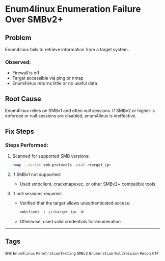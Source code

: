 # Enum4linux Enumeration Failure Over SMBv2+

## Problem
Enum4linux fails to retrieve information from a target system.

### Observed:
- Firewall is off
- Target accessible via ping or nmap
- Enum4linux returns little or no useful data

## Root Cause
Enum4linux relies on SMBv1 and often null sessions. If SMBv2 or higher is enforced or null sessions are disabled, enum4linux is ineffective.

## Fix Steps

### Steps Performed:
1. Scanned for supported SMB versions:
   ```bash
   nmap --script smb-protocols -p445 <target_ip>
   ```

2. If SMBv1 not supported:
   - Used smbclient, crackmapexec, or other SMBv2+ compatible tools

3. If null sessions required:
   - Verified that the target allows unauthenticated access:
     ```bash
     smbclient -L //<target_ip> -N
     ```
   - Otherwise, used valid credentials for enumeration

---

## Tags  

`SMB` `Enum4linux` `PenetrationTesting` `SMBv2` `Enumeration` `NullSession` `Recon` `CTF`
